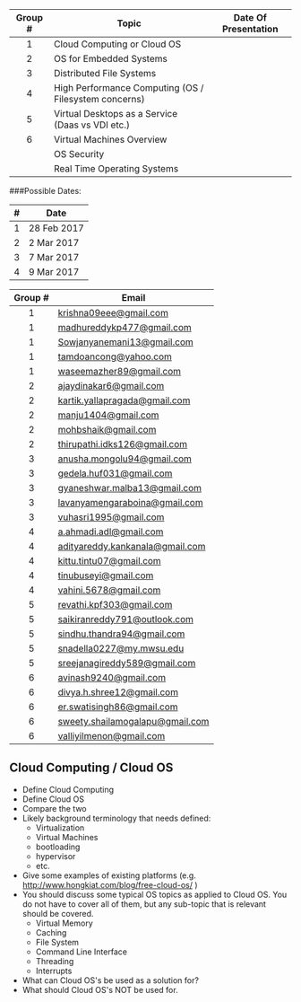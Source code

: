 |Group #   | Topic                                                 | Date Of Presentation |
|:--------:|-------------------------------------------------------|----------------------|
|    1     | Cloud Computing or Cloud OS                           |                      |
|    2     | OS for Embedded Systems                               |                      |
|    3     | Distributed File Systems                              |                      |
|    4     | High Performance Computing (OS / Filesystem concerns) |                      |
|    5     | Virtual Desktops as a Service (Daas vs VDI etc.)      |                      |
|    6     | Virtual Machines Overview                             |                      |
|          | OS Security                                           |                      |
|          | Real Time Operating Systems                           |                      |

###Possible Dates:

|#   | Date   |
|:---------:|----|
|1|28 Feb 2017|
|2|2 Mar 2017|
|3|7 Mar 2017|
|4|9 Mar 2017|


|Group #   | Email   |
|:---------:|-----------|
|1|krishna09eee@gmail.com|
|1|madhureddykp477@gmail.com|
|1|Sowjanyanemani13@gmail.com|
|1|tamdoancong@yahoo.com|
|1|waseemazher89@gmail.com|
|2|ajaydinakar6@gmail.com|
|2|kartik.yallapragada@gmail.com|
|2|manju1404@gmail.com|
|2|mohbshaik@gmail.com|
|2|thirupathi.idks126@gmail.com|
|3|anusha.mongolu94@gmail.com|
|3|gedela.huf031@gmail.com|
|3|gyaneshwar.malba13@gmail.com|
|3|lavanyamengaraboina@gmail.com|
|3|vuhasri1995@gmail.com|
|4|a.ahmadi.adl@gmail.com|
|4|adityareddy.kankanala@gmail.com|
|4|kittu.tintu07@gmail.com|
|4|tinubuseyi@gmail.com|
|4|vahini.5678@gmail.com|
|5|revathi.kpf303@gmail.com|
|5|saikiranreddy791@outlook.com|
|5|sindhu.thandra94@gmail.com|
|5|snadella0227@my.mwsu.edu|
|5|sreejanagireddy589@gmail.com|
|6|avinash9240@gmail.com|
|6|divya.h.shree12@gmail.com|
|6|er.swatisingh86@gmail.com|
|6|sweety.shailamogalapu@gmail.com|
|6|valliyilmenon@gmail.com|

## Cloud Computing / Cloud OS

- Define Cloud Computing
- Define Cloud OS
- Compare the two
- Likely background terminology that needs defined:
    - Virtualization
    - Virtual Machines
    - bootloading
    - hypervisor
    - etc.
- Give some examples of existing platforms (e.g. http://www.hongkiat.com/blog/free-cloud-os/ )
- You should discuss some typical OS topics as applied to Cloud OS. You do not have to cover all of them, but any sub-topic that is relevant should be covered. 
    - Virtual Memory
    - Caching
    - File System
    - Command Line Interface
    - Threading
    - Interrupts
- What can Cloud OS's be used as a solution for?
- What should Cloud OS's NOT be used for.

